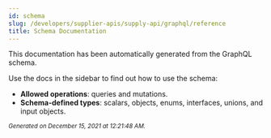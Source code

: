 ```yaml
---
id: schema
slug: /developers/supplier-apis/supply-api/graphql/reference
title: Schema Documentation
---
```


This documentation has been automatically generated from the GraphQL schema.

Use the docs in the sidebar to find out how to use the schema:

- **Allowed operations**: queries and mutations.
- **Schema-defined types**: scalars, objects, enums, interfaces, unions, and input objects.

<small><i>Generated on December 15, 2021 at 12:21:48 AM.</i></small>
